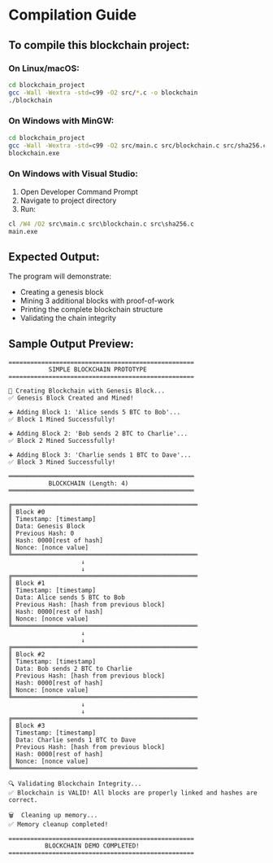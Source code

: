 # Compilation Guide

## To compile this blockchain project:

### On Linux/macOS:
```bash
cd blockchain_project
gcc -Wall -Wextra -std=c99 -O2 src/*.c -o blockchain
./blockchain
```

### On Windows with MinGW:
```bash
cd blockchain_project
gcc -Wall -Wextra -std=c99 -O2 src/main.c src/blockchain.c src/sha256.c -o blockchain.exe
blockchain.exe
```

### On Windows with Visual Studio:
1. Open Developer Command Prompt
2. Navigate to project directory
3. Run:
```cmd
cl /W4 /O2 src\main.c src\blockchain.c src\sha256.c
main.exe
```

## Expected Output:
The program will demonstrate:
- Creating a genesis block
- Mining 3 additional blocks with proof-of-work
- Printing the complete blockchain structure
- Validating the chain integrity

## Sample Output Preview:
```
===================================================
           SIMPLE BLOCKCHAIN PROTOTYPE
===================================================

🚀 Creating Blockchain with Genesis Block...
✅ Genesis Block Created and Mined!

➕ Adding Block 1: 'Alice sends 5 BTC to Bob'...
✅ Block 1 Mined Successfully!

➕ Adding Block 2: 'Bob sends 2 BTC to Charlie'...
✅ Block 2 Mined Successfully!

➕ Adding Block 3: 'Charlie sends 1 BTC to Dave'...
✅ Block 3 Mined Successfully!

═══════════════════════════════════════════════════
           BLOCKCHAIN (Length: 4)
═══════════════════════════════════════════════════

╔═══════════════════════════════════════════════════
║ Block #0
║ Timestamp: [timestamp]
║ Data: Genesis Block
║ Previous Hash: 0
║ Hash: 0000[rest of hash]
║ Nonce: [nonce value]
╚═══════════════════════════════════════════════════
                    ↓
                    ↓
╔═══════════════════════════════════════════════════
║ Block #1
║ Timestamp: [timestamp]
║ Data: Alice sends 5 BTC to Bob
║ Previous Hash: [hash from previous block]
║ Hash: 0000[rest of hash]
║ Nonce: [nonce value]
╚═══════════════════════════════════════════════════
                    ↓
                    ↓
╔═══════════════════════════════════════════════════
║ Block #2
║ Timestamp: [timestamp]
║ Data: Bob sends 2 BTC to Charlie
║ Previous Hash: [hash from previous block]
║ Hash: 0000[rest of hash]
║ Nonce: [nonce value]
╚═══════════════════════════════════════════════════
                    ↓
                    ↓
╔═══════════════════════════════════════════════════
║ Block #3
║ Timestamp: [timestamp]
║ Data: Charlie sends 1 BTC to Dave
║ Previous Hash: [hash from previous block]
║ Hash: 0000[rest of hash]
║ Nonce: [nonce value]
╚═══════════════════════════════════════════════════

🔍 Validating Blockchain Integrity...
✅ Blockchain is VALID! All blocks are properly linked and hashes are correct.

🗑️  Cleaning up memory...
✅ Memory cleanup completed!

===================================================
          BLOCKCHAIN DEMO COMPLETED!
===================================================